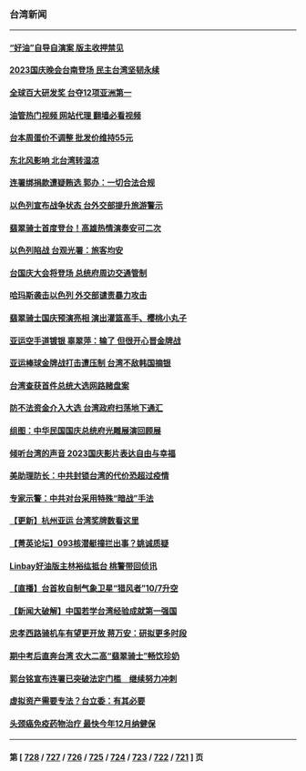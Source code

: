 ### 台湾新闻
---
#### [“好油”自导自演案 版主收押禁见](../../pages/ncid1349361/n14090846.md?10090445) 
#### [2023国庆晚会台南登场 民主台湾坚韧永续](../../pages/ncid1349361/n14090869.md?10090445) 
#### [全球百大研发奖 台夺12项亚洲第一](../../pages/ncid1349361/n14090860.md?10090445) 
#### [油管热门视频 网站代理 翻墙必看视频](http://138.2.39.72:81/youtube.html?epic-marker?10090445)
#### [台本周蛋价不调整 批发价维持55元](../../pages/ncid1349361/n14090863.md?10090445) 
#### [东北风影响 北台湾转湿凉](../../pages/ncid1349361/n14090844.md?10090445) 
#### [连署绑捐款遭疑贿选 郭办：一切合法合规](../../pages/ncid1349361/n14090797.md?10090445) 
#### [以色列宣布战争状态 台外交部提升旅游警示](../../pages/ncid1349361/n14090806.md?10090445) 
#### [翡翠骑士首度登台！高雄热情演奏安可二次](../../pages/ncid1349361/n14090776.md?10090445) 
#### [以色列陷战 台观光署：旅客均安](../../pages/ncid1349361/n14090770.md?10090445) 
#### [台国庆大会将登场 总统府周边交通管制](../../pages/ncid1349361/n14090788.md?10090445) 
#### [哈玛斯袭击以色列 外交部谴责暴力攻击](../../pages/ncid1349361/n14090478.md?10090445) 
#### [翡翠骑士国庆预演亮相 演出灌篮高手、樱桃小丸子](../../pages/ncid1349361/n14090418.md?10090445) 
#### [亚运空手道镀银 辜翠萍：输了 但很开心晋金牌战](../../pages/ncid1349361/n14090409.md?10090445) 
#### [亚运棒球金牌战打击遭压制 台湾不敌韩国摘银](../../pages/ncid1349361/n14090378.md?10090445) 
#### [台湾查获首件总统大选网路赌盘案](../../pages/ncid1349361/n14090276.md?10090445) 
#### [防不法资金介入大选 台湾政府扫荡地下通汇](../../pages/ncid1349361/n14090207.md?10090445) 
#### [组图：中华民国国庆总统府光雕展演回顾展](../../pages/ncid1349361/n14090127.md?10090445) 
#### [倾听台湾的声音 2023国庆影片表达自由与幸福](../../pages/ncid1349361/n14090071.md?10090445) 
#### [美助理防长：中共封锁台湾的代价恐超过疫情](../../pages/ncid1349361/n14090061.md?10090445) 
#### [专家示警：中共对台采用特殊“暗战”手法](../../pages/ncid1349361/n14090014.md?10090445) 
#### [【更新】杭州亚运 台湾奖牌数看这里](../../pages/ncid1349361/n14089263.md?10090445) 
#### [【菁英论坛】093核潜艇撞拦出事？姚诚质疑](../../pages/ncid1349361/n14089936.md?10090445) 
#### [Linbay好油版主林裕纮抵台 桃警带回侦讯](../../pages/ncid1349361/n14089965.md?10090445) 
#### [【直播】台首枚自制气象卫星“猎风者”10/7升空](../../pages/ncid1349361/n14089875.md?10090445) 
#### [【新闻大破解】中国若学台湾经验成就第一强国](../../pages/ncid1349361/n14089796.md?10090445) 
#### [忠孝西路骑机车有望更开放 蒋万安：研拟更多时段](../../pages/ncid1349361/n14089865.md?10090445) 
#### [期中考后直奔台湾 农大二高“翡翠骑士”畅饮珍奶](../../pages/ncid1349361/n14089838.md?10090445) 
#### [郭台铭宣布连署已突破法定门槛　继续努力冲刺](../../pages/ncid1349361/n14089812.md?10090445) 
#### [虚拟资产需要专法？台立委：有其必要](../../pages/ncid1349361/n14089761.md?10090445) 
#### [头颈癌免疫药物治疗 最快今年12月纳健保](../../pages/ncid1349361/n14089763.md?10090445) 

---
#### 第 [ [728](./728.md?10090445) / [727](./727.md?10090445) / [726](./726.md?10090445) / [725](./725.md?10090445) / [724](./724.md?10090445) / [723](./723.md?10090445) / [722](./722.md?10090445) / [721](./721.md?10090445) ] 页
